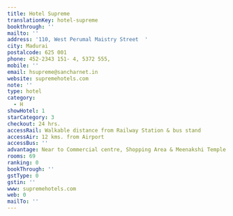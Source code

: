 ```yaml
---
title: Hotel Supreme
translationKey: hotel-supreme
bookthrough: ''
mailto: ''
address: '110, West Perumal Maistry Street  '
city: Madurai
postalcode: 625 001
phone: 452-2343 151- 4, 5372 555,
mobile: ''
email: hsupreme@sancharnet.in
website: supremehotels.com
note: ''
type: hotel
category:
  - H
showHotel: 1
starCategory: 3
checkout: 24 hrs.
accessRail: Walkable distance from Railway Station & bus stand
accessAir: 12 kms. from Airport
accessBus: ''
advantage: Near to Commercial centre, Shopping Area & Meenakshi Temple
rooms: 69
ranking: 0
bookThrough: ''
gstType: 0
gstin: ''
www: supremehotels.com
web: 0
mailTo: ''
---
```








